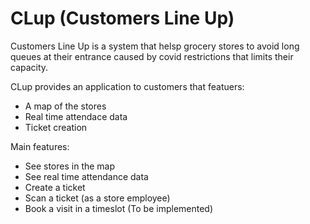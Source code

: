 # CLup (Customers Line Up)

Customers Line Up is a system that helsp grocery stores to avoid long queues at their entrance caused by covid restrictions that limits their capacity.

CLup provides an application to customers that featuers:
* A map of the stores
* Real time attendace data
* Ticket creation

Main features:
* See stores in the map
* See real time attendance data
* Create a ticket
* Scan a ticket (as a store employee)
* Book a visit in a timeslot (To be implemented)
